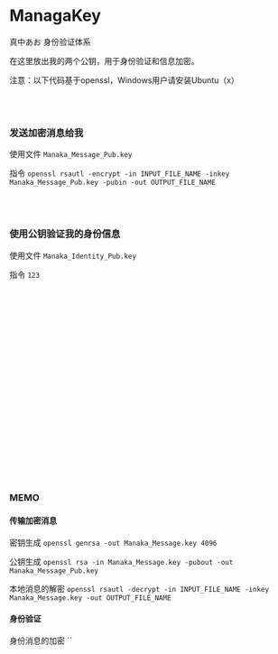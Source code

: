 # ManagaKey
真中あお 身份验证体系

在这里放出我的两个公钥，用于身份验证和信息加密。

注意：以下代码基于openssl，Windows用户请安装Ubuntu（x）

<br/><br/>

### 发送加密消息给我

使用文件 `Manaka_Message_Pub.key`

指令 `openssl rsautl -encrypt -in INPUT_FILE_NAME -inkey Manaka_Message_Pub.key -pubin -out OUTPUT_FILE_NAME`

<br/><br/>

### 使用公钥验证我的身份信息

使用文件 `Manaka_Identity_Pub.key`

指令 `123`



<br/><br/><br/><br/><br/><br/><br/><br/><br/><br/>
<br/><br/><br/><br/><br/><br/><br/><br/><br/><br/>
### MEMO

#### 传输加密消息

密钥生成 `openssl genrsa -out Manaka_Message.key 4096`

公钥生成 `openssl rsa -in Manaka_Message.key -pubout -out Manaka_Message_Pub.key`

本地消息的解密 `openssl rsautl -decrypt -in INPUT_FILE_NAME -inkey Manaka_Message.key -out OUTPUT_FILE_NAME`

#### 身份验证



身份消息的加密 ``


